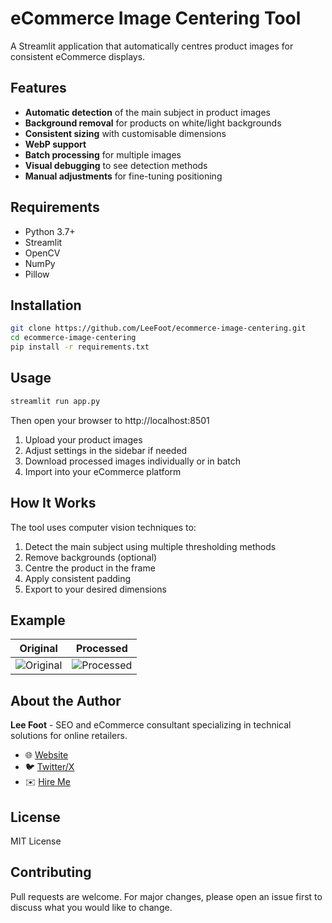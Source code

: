 # eCommerce Image Centering Tool

A Streamlit application that automatically centres product images for consistent eCommerce displays.

## Features

- **Automatic detection** of the main subject in product images
- **Background removal** for products on white/light backgrounds
- **Consistent sizing** with customisable dimensions
- **WebP support**
- **Batch processing** for multiple images
- **Visual debugging** to see detection methods
- **Manual adjustments** for fine-tuning positioning

## Requirements

- Python 3.7+
- Streamlit
- OpenCV
- NumPy
- Pillow

## Installation

```bash
git clone https://github.com/LeeFoot/ecommerce-image-centering.git
cd ecommerce-image-centering
pip install -r requirements.txt
```

## Usage

```bash
streamlit run app.py
```

Then open your browser to http://localhost:8501

1. Upload your product images
2. Adjust settings in the sidebar if needed
3. Download processed images individually or in batch
4. Import into your eCommerce platform

## How It Works

The tool uses computer vision techniques to:

1. Detect the main subject using multiple thresholding methods
2. Remove backgrounds (optional)
3. Centre the product in the frame
4. Apply consistent padding
5. Export to your desired dimensions

## Example

| Original | Processed |
|----------|-----------|
| ![Original](https://via.placeholder.com/200x200.png?text=Original) | ![Processed](https://via.placeholder.com/200x200.png?text=Centered) |

## About the Author

**Lee Foot** - SEO and eCommerce consultant specializing in technical solutions for online retailers.

- 🌐 [Website](https://leefoot.com)
- 🐦 [Twitter/X](https://x.com/LeeFootSEO/)
- ✉️ [Hire Me](mailto:hello@leefoot.com)

## License

MIT License

## Contributing

Pull requests are welcome. For major changes, please open an issue first to discuss what you would like to change.

